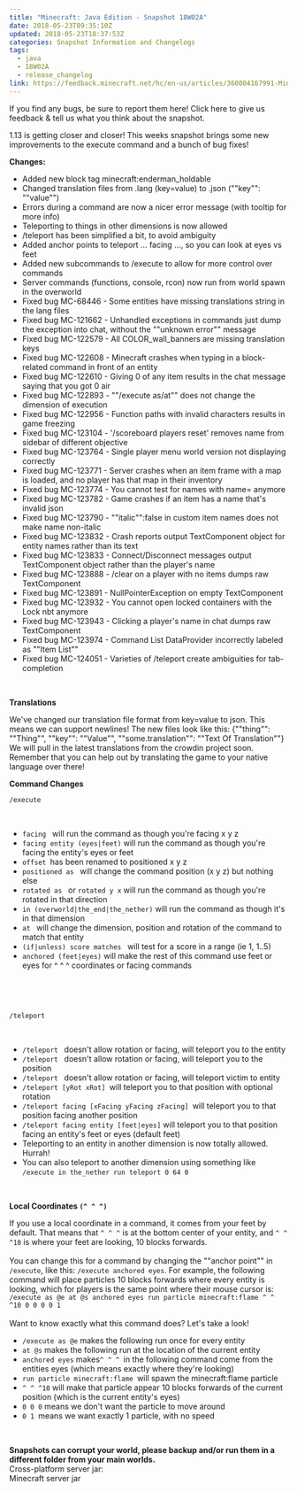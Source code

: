 ```yaml
---
title: "Minecraft: Java Edition - Snapshot 18W02A"
date: 2018-05-23T09:35:10Z
updated: 2018-05-23T18:37:53Z
categories: Snapshot Information and Changelogs
tags:
  - java
  - 18W02A
  - release_changelog
link: https://feedback.minecraft.net/hc/en-us/articles/360004167991-Minecraft-Java-Edition-Snapshot-18W02A
---
```


If you find any bugs, be sure to report them here! Click here to give us feedback & tell us what you think about the snapshot.

1.13 is getting closer and closer! This weeks snapshot brings some new improvements to the execute command and a bunch of bug fixes!

**Changes:**

-   Added new block tag minecraft:enderman_holdable
-   Changed translation files from .lang (key=value) to .json (\"\"key\"\": \"\"value\"\")
-   Errors during a command are now a nicer error message (with tooltip for more info)
-   Teleporting to things in other dimensions is now allowed
-   /teleport has been simplified a bit, to avoid ambiguity
-   Added anchor points to teleport \... facing \..., so you can look at eyes vs feet
-   Added new subcommands to /execute to allow for more control over commands
-   Server commands (functions, console, rcon) now run from world spawn in the overworld
-   Fixed bug MC-68446 - Some entities have missing translations string in the lang files
-   Fixed bug MC-121662 - Unhandled exceptions in commands just dump the exception into chat, without the \"\"unknown error\"\" message
-   Fixed bug MC-122579 - All COLOR_wall_banners are missing translation keys
-   Fixed bug MC-122608 - Minecraft crashes when typing in a block-related command in front of an entity
-   Fixed bug MC-122610 - Giving 0 of any item results in the chat message saying that you got 0 air
-   Fixed bug MC-122893 - \"\"/execute as/at\"\" does not change the dimension of execution
-   Fixed bug MC-122956 - Function paths with invalid characters results in game freezing
-   Fixed bug MC-123104 - \'/scoreboard players reset\' removes name from sidebar of different objective
-   Fixed bug MC-123764 - Single player menu world version not displaying correctly
-   Fixed bug MC-123771 - Server crashes when an item frame with a map is loaded, and no player has that map in their inventory
-   Fixed bug MC-123774 - You cannot test for names with name= anymore
-   Fixed bug MC-123782 - Game crashes if an item has a name that\'s invalid json
-   Fixed bug MC-123790 - \"\"italic\"\":false in custom item names does not make name non-italic
-   Fixed bug MC-123832 - Crash reports output TextComponent object for entity names rather than its text
-   Fixed bug MC-123833 - Connect/Disconnect messages output TextComponent object rather than the player\'s name
-   Fixed bug MC-123888 - /clear on a player with no items dumps raw TextComponent
-   Fixed bug MC-123891 - NullPointerException on empty TextComponent
-   Fixed bug MC-123932 - You cannot open locked containers with the Lock nbt anymore
-   Fixed bug MC-123943 - Clicking a player\'s name in chat dumps raw TextComponent
-   Fixed bug MC-123974 - Command List DataProvider incorrectly labeled as \"\"Item List\"\"
-   Fixed bug MC-124051 - Varieties of /teleport create ambiguities for tab-completion

 

**Translations**

We\'ve changed our translation file format from key=value to json. This means we can support newlines! The new files look like this: {\"\"thing\"\": \"\"Thing\"\", \"\"key\"\": \"\"Value\"\", \"\"some.translation\"\": \"\"Text Of Translation\"\"}\
We will pull in the latest translations from the crowdin project soon. Remember that you can help out by translating the game to your native language over there!

**Command Changes**

`/execute`

 

-   `facing ` will run the command as though you\'re facing x y z
-   `facing entity (eyes|feet)` will run the command as though you\'re facing the entity\'s eyes or feet
-   `offset `has been renamed to positioned x y z
-   `positioned as ` will change the command position (x y z) but nothing else
-   `rotated as ` or `rotated y x` will run the command as though you\'re rotated in that direction
-   `in (overworld|the_end|the_nether)` will run the command as though it\'s in that dimension
-   `at ` will change the dimension, position and rotation of the command to match that entity
-   `(if|unless) score matches ` will test for a score in a range (ie 1, 1..5)
-   `anchored (feet|eyes)` will make the rest of this command use feet or eyes for \^ \^ \^ coordinates or facing commands

 

 

`/teleport`

 

-   `/teleport ` doesn\'t allow rotation or facing, will teleport you to the entity
-   `/teleport ` doesn\'t allow rotation or facing, will teleport you to the position
-   `/teleport ` doesn\'t allow rotation or facing, will teleport victim to entity
-   `/teleport [yRot xRot] `will teleport you to that position with optional rotation
-   `/teleport facing [xFacing yFacing zFacing] `will teleport you to that position facing another position
-   `/teleport facing entity [feet|eyes]` will teleport you to that position facing an entity\'s feet or eyes (default feet)
-   Teleporting to an entity in another dimension is now totally allowed. Hurrah!
-   You can also teleport to another dimension using something like `/execute in the_nether run teleport 0 64 0`

 

**Local Coordinates `(^ ^ ^)`**

If you use a local coordinate in a command, it comes from your feet by default. That means that `^ ^ ^` is at the bottom center of your entity, and `^ ^ ^10` is where your feet are looking, 10 blocks forwards.\
\
You can change this for a command by changing the \"\"anchor point\"\" in `/execute`, like this: `/execute anchored eyes`. For example, the following command will place particles 10 blocks forwards where every entity is looking, which for players is the same point where their mouse cursor is: `/execute as @e at @s anchored eyes run particle minecraft:flame ^ ^ ^10 0 0 0 0 1`\
\
Want to know exactly what this command does? Let\'s take a look!

-   `/execute as @e` makes the following run once for every entity
-   `at @s` makes the following run at the location of the current entity
-   `anchored eyes` makes`^ ^ ^ `in the following command come from the entities eyes (which means exactly where they\'re looking)
-   `run particle minecraft:flame `will spawn the minecraft:flame particle
-   `^ ^ ^10` will make that particle appear 10 blocks forwards of the current position (which is the current entity\'s eyes)
-   `0 0 0` means we don\'t want the particle to move around
-   `0 1 `means we want exactly 1 particle, with no speed

 

**Snapshots can corrupt your world, please backup and/or run them in a different folder from your main worlds.**\
Cross-platform server jar:\
Minecraft server jar

<div>

 

</div>
